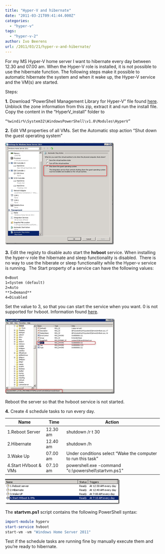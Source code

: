 ```yaml
---
title: "Hyper-V and hibernate"
date: "2011-03-21T09:41:44.000Z"
categories: 
  - "hyper-v"
tags: 
  - "hyper-v-2"
author: Ivo Beerens
url: /2011/03/21/hyper-v-and-hibernate/
---
```


For my MS Hyper-V home server I want to hibernate every day between 12.30 and 07.00 am. When the Hyper-V role is installed, it is not possible to use the hibernate function. The following steps make it possible to automatic hibernate the system and when it wake up, the Hyper-V service and the VM(s) are started.

Steps:

**1.** Download “PowerShell Management Library for Hyper-V” file found [here](http://pshyperv.codeplex.com/). Unblock the zone information from this zip, extract it and run the install file. Copy the content in the “HyperV\_install” folder to

```
“%windir%\System32\WindowsPowerShell\v1.0\Modules\HyperV”
```

**2.** Edit VM properties of all VMs. Set the Automatic stop action “Shut down the guest operating system”

[![image](images/image_thumb6.png "image")](images/image6.png)

**3.** Edit the registy to disable auto start the **hvboot** service. When installing the hyper-v role the hibernate and sleep functionality is disabled.  There is no way to use the hiberate or sleep functionality while the Hyper-v service is running.  The Start property of a service can have the following values:
```
0=Boot  
1=System (default)  
2=Auto  
**3=Demand**  
4=Disabled
```
Set the value to 3, so that you can start the service when you want. 0 is not supported for hvboot. Information found [here](http://blogs.msdn.com/b/tejas/archive/2009/03/10/hibernate-and-sleep-with-hyper-v-role-enabled.aspx).

[![2011-03-19 10h48_49](images/2011-03-19-10h48_49_thumb.jpg "2011-03-19 10h48_49")](images/2011-03-19-10h48_49.jpg)

Reboot the server so that the hvboot service is not started.

**4.** Create 4 schedule tasks to run every day.

| Name | Time | Action |
| --- | --- | --- |
| 1.Reboot Server | 12.30 am | shutdown /r t 30 |
| 2.Hibernate | 12.40 am | shutdown /h |
| 3.Wake Up | 07.00 am | Under conditions select “Wake the computer to run this task” |
| 4.Start HVboot & VMs | 07.10 am | powershell.exe -command "c:\powershell\startvm.ps1" |

[![image](images/image_thumb7.png "image")](images/image7.png) 

The **startvm.ps1** script contains the following PowerShell syntax:

```powershell
import-module hyperv
start-service hvboot
start-vm -vm "Windows Home Server 2011"
```
Test if the schedule tasks are running fine by manually execute them and you’re ready to hibernate.